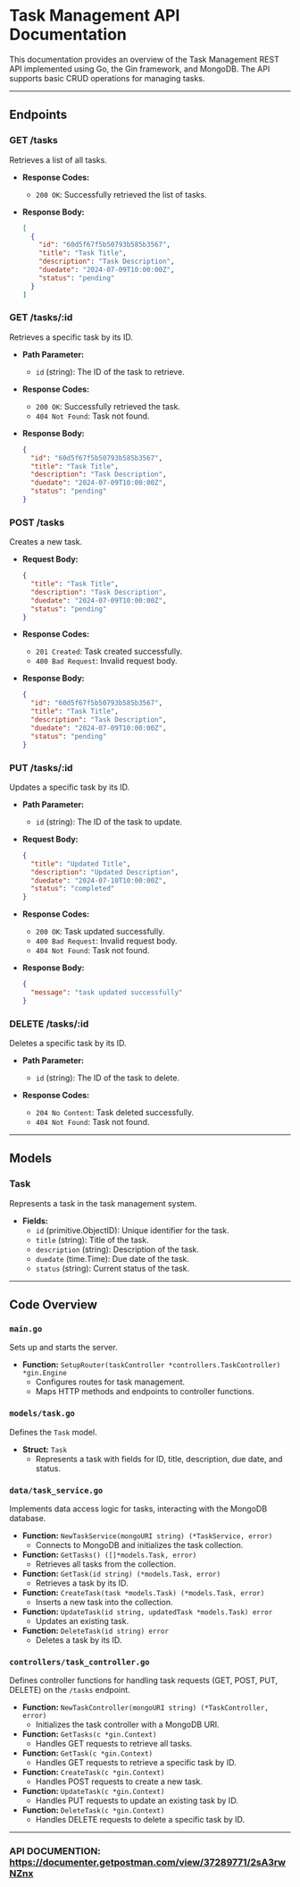 # Task Management API Documentation

This documentation provides an overview of the Task Management REST API implemented using Go, the Gin framework, and MongoDB. The API supports basic CRUD operations for managing tasks.

---

## Endpoints

### GET /tasks

Retrieves a list of all tasks.

- **Response Codes:**
  - `200 OK`: Successfully retrieved the list of tasks.

- **Response Body:**
  ```json
  [
    {
      "id": "60d5f67f5b50793b585b3567",
      "title": "Task Title",
      "description": "Task Description",
      "duedate": "2024-07-09T10:00:00Z",
      "status": "pending"
    }
  ]
  ```

### GET /tasks/:id

Retrieves a specific task by its ID.

- **Path Parameter:**
  - `id` (string): The ID of the task to retrieve.

- **Response Codes:**
  - `200 OK`: Successfully retrieved the task.
  - `404 Not Found`: Task not found.

- **Response Body:**
  ```json
  {
    "id": "60d5f67f5b50793b585b3567",
    "title": "Task Title",
    "description": "Task Description",
    "duedate": "2024-07-09T10:00:00Z",
    "status": "pending"
  }
  ```

### POST /tasks

Creates a new task.

- **Request Body:**
  ```json
  {
    "title": "Task Title",
    "description": "Task Description",
    "duedate": "2024-07-09T10:00:00Z",
    "status": "pending"
  }
  ```

- **Response Codes:**
  - `201 Created`: Task created successfully.
  - `400 Bad Request`: Invalid request body.

- **Response Body:**
  ```json
  {
    "id": "60d5f67f5b50793b585b3567",
    "title": "Task Title",
    "description": "Task Description",
    "duedate": "2024-07-09T10:00:00Z",
    "status": "pending"
  }
  ```

### PUT /tasks/:id

Updates a specific task by its ID.

- **Path Parameter:**
  - `id` (string): The ID of the task to update.

- **Request Body:**
  ```json
  {
    "title": "Updated Title",
    "description": "Updated Description",
    "duedate": "2024-07-10T10:00:00Z",
    "status": "completed"
  }
  ```

- **Response Codes:**
  - `200 OK`: Task updated successfully.
  - `400 Bad Request`: Invalid request body.
  - `404 Not Found`: Task not found.

- **Response Body:**
  ```json
  {
    "message": "task updated successfully"
  }
  ```

### DELETE /tasks/:id

Deletes a specific task by its ID.

- **Path Parameter:**
  - `id` (string): The ID of the task to delete.

- **Response Codes:**
  - `204 No Content`: Task deleted successfully.
  - `404 Not Found`: Task not found.

---

## Models

### Task

Represents a task in the task management system.

- **Fields:**
  - `id` (primitive.ObjectID): Unique identifier for the task.
  - `title` (string): Title of the task.
  - `description` (string): Description of the task.
  - `duedate` (time.Time): Due date of the task.
  - `status` (string): Current status of the task.

---

## Code Overview

### `main.go`

Sets up and starts the server.



- **Function:** `SetupRouter(taskController *controllers.TaskController) *gin.Engine`
  - Configures routes for task management.
  - Maps HTTP methods and endpoints to controller functions.

### `models/task.go`

Defines the `Task` model.


- **Struct:** `Task`
  - Represents a task with fields for ID, title, description, due date, and status.

### `data/task_service.go`

Implements data access logic for tasks, interacting with the MongoDB database.



- **Function:** `NewTaskService(mongoURI string) (*TaskService, error)`
  - Connects to MongoDB and initializes the task collection.
- **Function:** `GetTasks() ([]*models.Task, error)`
  - Retrieves all tasks from the collection.
- **Function:** `GetTask(id string) (*models.Task, error)`
  - Retrieves a task by its ID.
- **Function:** `CreateTask(task *models.Task) (*models.Task, error)`
  - Inserts a new task into the collection.
- **Function:** `UpdateTask(id string, updatedTask *models.Task) error`
  - Updates an existing task.
- **Function:** `DeleteTask(id string) error`
  - Deletes a task by its ID.

### `controllers/task_controller.go`

Defines controller functions for handling task requests (GET, POST, PUT, DELETE) on the `/tasks` endpoint.



- **Function:** `NewTaskController(mongoURI string) (*TaskController, error)`
  - Initializes the task controller with a MongoDB URI.
- **Function:** `GetTasks(c *gin.Context)`
  - Handles GET requests to retrieve all tasks.
- **Function:** `GetTask(c *gin.Context)`
  - Handles GET requests to retrieve a specific task by ID.
- **Function:** `CreateTask(c *gin.Context)`
  - Handles POST requests to create a new task.
- **Function:** `UpdateTask(c *gin.Context)`
  - Handles PUT requests to update an existing task by ID.
- **Function:** `DeleteTask(c *gin.Context)`
  - Handles DELETE requests to delete a specific task by ID.

---

### API DOCUMENTION: https://documenter.getpostman.com/view/37289771/2sA3rwNZnx